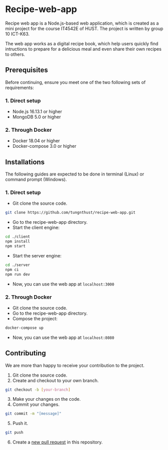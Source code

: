 # Recipe-web-app
Recipe web app is a Node.js-based web application, which is created as a mini project for the course IT4542E of HUST. The project is written by group 10 ICT-K63.

The web app works as a digital recipe book, which help users quickly find intructions to prepare for a delicious meal and even share their own recipes to others.

## Prerequisites
Before continuing, ensure you meet one of the two following sets of requirements:
### 1. Direct setup
* Node.js 16.13.1 or higher
* MongoDB 5.0 or higher
### 2. Through Docker
* Docker 18.04 or higher
* Docker-compose 3.0 or higher

## Installations
The following guides are expected to be done in terminal (Linux) or command prompt (Windows).
### 1. Direct setup
* Git clone the source code.
```bash
git clone https://github.com/tungnthust/recipe-web-app.git
```
* Go to the recipe-web-app directory.
* Start the client engine:
```bash
cd ./client
npm install 
npm start
```
* Start the server engine:
```bash
cd ./server
npm ci
npm run dev
```
* Now, you can use the web app at `localhost:3000`
### 2. Through Docker
*  Git clone the source code.
* Go to the recipe-web-app directory.
* Compose the project:
```bash
docker-compose up
```
* Now, you can use the web app at `localhost:8080`

## Contributing
We are more than happy to receive your contribution to the project.
1. Git clone the source code.
2. Create and checkout to your own branch.
```bash
git checkout -b [your-branch]
```
3. Make your changes on the code.
4. Commit your changes.
```bash
git commit -m "[message]"
```
5. Push it.
```bash
git push
```
6. Create a [new pull request](https://github.com/tungnthust/recipe-web-app/pulls) in this repository.
